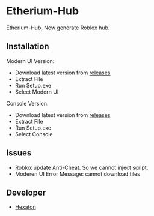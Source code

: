 # Etherium-Hub
Etherium-Hub, New generate Roblox hub.

## Installation
Modern UI Version: 
- Download latest version from [releases](https://github.com/Hexaton-Human/Etherium-Hub/releases)
- Extract File
- Run Setup.exe
- Select Modern UI

Console Version: 
- Download latest version from [releases](https://github.com/Hexaton-Human/Etherium-Hub/releases)
- Extract File
- Run Setup.exe
- Select Console

## Issues
- Roblox update Anti-Cheat. So we cannot inject script.
- Moderen UI Error Message: cannot download files

## Developer
- [Hexaton](https://github.com/Hexaton-Human)
